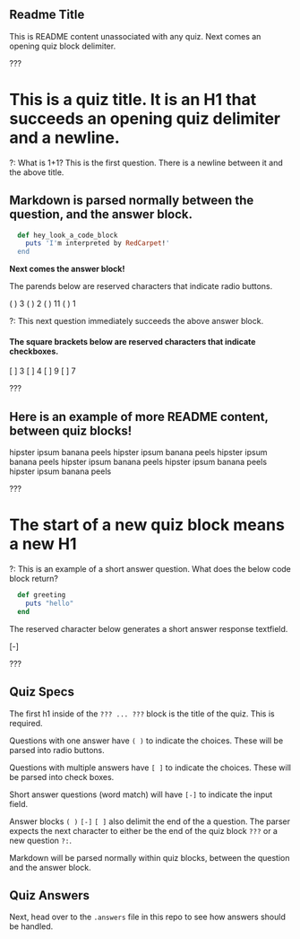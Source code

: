 ## Readme Title

This is README content unassociated with any quiz.  Next comes an opening quiz block delimiter.

???

# This is a quiz title.  It is an H1 that succeeds an opening quiz delimiter and a newline.

?: What is 1+1?  This is the first question.  There is a newline between it and the above title.

## Markdown is parsed normally between the question, and the answer block.

```ruby
  def hey_look_a_code_block
    puts 'I'm interpreted by RedCarpet!'
  end
```

__Next comes the answer block!__

The parends below are reserved characters that indicate radio buttons.

( ) 3
( ) 2
( ) 11
( ) 1

?: This next question immediately succeeds the above answer block.

#### The square brackets below are reserved characters that indicate checkboxes.

[ ] 3
[ ] 4
[ ] 9
[ ] 7

???

## Here is an example of more README content, between quiz blocks!

hipster ipsum banana peels hipster ipsum banana peels
hipster ipsum banana peels hipster ipsum banana peels
hipster ipsum banana peels hipster ipsum banana peels

???

# The start of a new quiz block means a new H1

?: This is an example of a short answer question.  What does the below code block return?

```ruby
  def greeting
    puts "hello"
  end
```
The reserved character below generates a short answer response textfield.

[-]

???

## Quiz Specs

The first h1 inside of the `??? ... ???` block is the title of the quiz. This is required.

Questions with one answer have `( )` to indicate the choices. These will be parsed into radio buttons.

Questions with multiple answers have `[ ]` to indicate the choices. These will be parsed into check boxes.

Short answer questions (word match) will have `[-]` to indicate the input field.

Answer blocks `( )` `[-]` `[ ]` also delimit the end of the a question.  The parser expects the next character to either be the end of the quiz block `???` or a new question `?:`.

Markdown will be parsed normally within quiz blocks, between the question and the answer block.

## Quiz Answers

Next, head over to the `.answers` file in this repo to see how answers should be handled.
